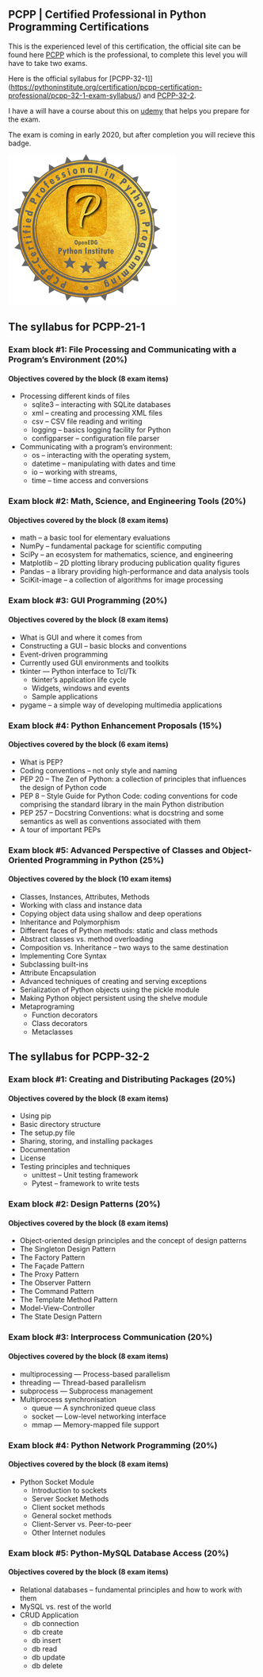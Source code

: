 ## PCPP | Certified Professional in Python Programming Certifications

This is the experienced level of this certification, the official site can be found here [PCPP](https://pythoninstitute.org/certification/pcpp-certification-professional/) which is the professional, to complete this level you will have to take two exams.

Here is the official syllabus for [PCPP-32-1]](https://pythoninstitute.org/certification/pcpp-certification-professional/pcpp-32-1-exam-syllabus/) and [PCPP-32-2](https://pythoninstitute.org/certification/pcpp-certification-professional/pcpp-32-2-exam-syllabus/).

I have a will have a course about this on [udemy](https://www.udemy.com) that helps you prepare for the exam.

The exam is coming in early 2020, but after completion you will recieve this badge.

![PCAP.PNG](/pics/PCPP.PNG)

## The syllabus for PCPP-21-1

### Exam block #1: File Processing and Communicating with a Program’s Environment (20%)

#### Objectives covered by the block (8 exam items)
- Processing different kinds of files
  - sqlite3 – interacting with SQLite databases
  - xml – creating and processing XML files
  - csv – CSV file reading and writing
  - logging – basics logging facility for Python
  - configparser – configuration file parser
- Communicating with a program’s environment:
  - os – interacting with the operating system,
  - datetime – manipulating with dates and time
  - io – working with streams,
  - time – time access and conversions

### Exam block #2: Math, Science, and Engineering Tools (20%)

#### Objectives covered by the block (8 exam items)
- math – a basic tool for elementary evaluations
- NumPy – fundamental package for scientific computing
- SciPy – an ecosystem for mathematics, science, and engineering
- Matplotlib – 2D plotting library producing publication quality figures
- Pandas – a library providing high-performance and data analysis tools
- SciKit-image – a collection of algorithms for image processing

### Exam block #3: GUI Programming (20%)

#### Objectives covered by the block (8 exam items)

- What is GUI and where it comes from
- Constructing a GUI – basic blocks and conventions
- Event-driven programming
- Currently used GUI environments and toolkits
- tkinter — Python interface to Tcl/Tk
  - tkinter’s application life cycle
  - Widgets, windows and events
  - Sample applications
- pygame – a simple way of developing multimedia applications

### Exam block #4: Python Enhancement Proposals (15%)

#### Objectives covered by the block (6 exam items)
- What is PEP?
- Coding conventions – not only style and naming
- PEP 20 – The Zen of Python: a collection of principles that influences the design of Python code
- PEP 8 – Style Guide for Python Code: coding conventions for code comprising the standard library in the main Python distribution
- PEP 257 – Docstring Conventions: what is docstring and some semantics as well as conventions associated with them
- A tour of important PEPs

### Exam block #5: Advanced Perspective of Classes and Object-Oriented Programming in Python (25%)

#### Objectives covered by the block (10 exam items)
- Classes, Instances, Attributes, Methods
- Working with class and instance data
- Copying object data using shallow and deep operations
- Inheritance and Polymorphism
- Different faces of Python methods: static and class methods
- Abstract classes vs. method overloading
- Composition vs. Inheritance – two ways to the same destination
- Implementing Core Syntax
- Subclassing built-ins
- Attribute Encapsulation
- Advanced techniques of creating and serving exceptions
- Serialization of Python objects using the pickle module
- Making Python object persistent using the shelve module
- Metaprograming
  - Function decorators
  - Class decorators
  - Metaclasses

## The syllabus for PCPP-32-2

### Exam block #1: Creating and Distributing Packages (20%)

#### Objectives covered by the block (8 exam items)
- Using pip
- Basic directory structure
- The setup.py file
- Sharing, storing, and installing packages
- Documentation
- License
- Testing principles and techniques
  - unittest – Unit testing framework
  - Pytest – framework to write tests

### Exam block #2: Design Patterns (20%)

#### Objectives covered by the block (8 exam items)
- Object-oriented design principles and the concept of design patterns
- The Singleton Design Pattern
- The Factory Pattern
- The Façade Pattern
- The Proxy Pattern
- The Observer Pattern
- The Command Pattern
- The Template Method Pattern
- Model-View-Controller
- The State Design Pattern

### Exam block #3: Interprocess Communication (20%)

#### Objectives covered by the block (8 exam items)
- multiprocessing — Process-based parallelism
- threading — Thread-based parallelism
- subprocess — Subprocess management
- Multiprocess synchronisation
  - queue — A synchronized queue class
  - socket — Low-level networking interface
  - mmap — Memory-mapped file support

### Exam block #4: Python Network Programming (20%)

#### Objectives covered by the block (8 exam items)
- Python Socket Module
  - Introduction to sockets
  - Server Socket Methods
  - Client socket methods
  - General socket methods
  - Client-Server vs. Peer-to-peer
  - Other Internet nodules

### Exam block #5: Python-MySQL Database Access (20%)

#### Objectives covered by the block (8 exam items)
- Relational databases – fundamental principles and how to work with them
- MySQL vs. rest of the world
- CRUD Application
  - db connection
  - db create
  - db insert
  - db read
  - db update
  - db delete

